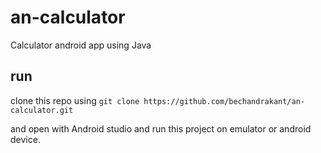 # an-calculator
Calculator android app using Java 

## run
clone this repo using `git clone https://github.com/bechandrakant/an-calculator.git`

and open with Android studio and run this project on emulator or android device.

